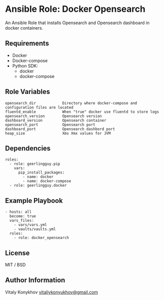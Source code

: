 Ansible Role: Docker Opensearch
=========

An Ansible Role that installs Opensearch and Opensearch dashboard in docker containers.

Requirements
------------

- Docker
- Docker-compose
- Python SDK:
  - docker
  - docker-compose

Role Variables
--------------

```text
opensearch_dir            Directory where docker-compose and configuration files are located
fluentd_enable            When "true" docker use fluentd to store logs
opensearch_version        Opensearch version
dashboard_version         Opensearch container
opensearch_port           Opensearch port
dashboard_port            Opensearch dashbord port
heap_size                 Xms Xmx values for JVM
```

Dependencies
------------

```text
roles:
  - role: geerlingguy.pip
    vars:
      pip_install_packages:
        - name: docker
        - name: docker-compose
  - role: geerlingguy.docker
```

Example Playbook
----------------

```text
- hosts: all
  become: true
  vars_files:
    - vars/vars.yml
    - vaults/vaults.yml
  roles:
    - role: docker_opensearch
```

License
-------

MIT / BSD

Author Information
------------------

Vitaly Konykhov vitaliykonyukhov@gmail.com

